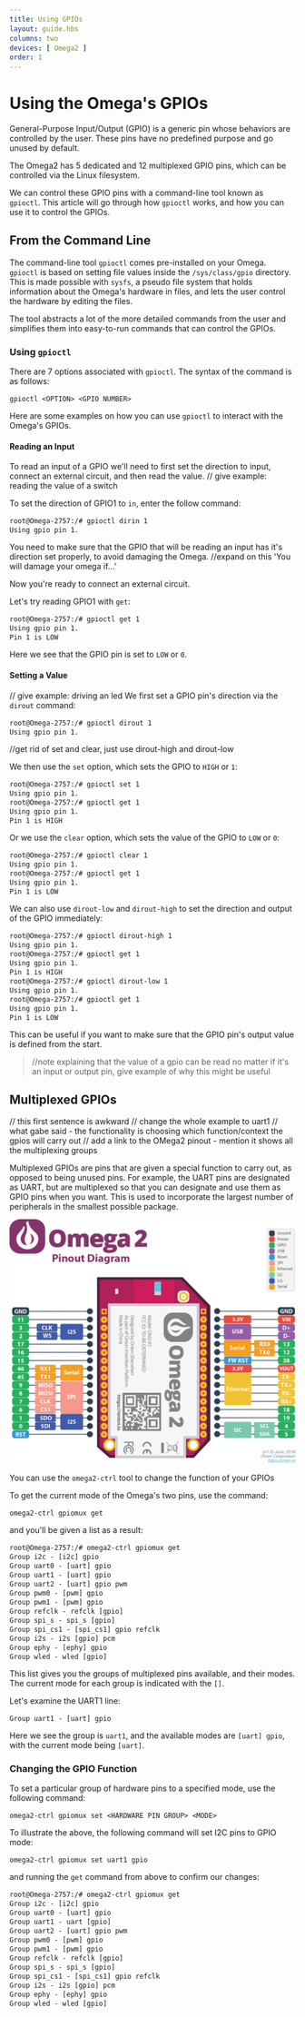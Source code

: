 ```yaml
---
title: Using GPIOs
layout: guide.hbs
columns: two
devices: [ Omega2 ]
order: 1
---
```


# Using the Omega's GPIOs

[//]: # (Lazar: copy kit guide text on gpios, put it here)
General-Purpose Input/Output (GPIO) is a generic pin whose behaviors are controlled by the user. These pins have no predefined purpose and go unused by default.

The Omega2 has 5 dedicated and 12 multiplexed GPIO pins, which can be controlled via the Linux filesystem.

We can control these GPIO pins with a command-line tool known as `gpioctl`. This article will go through how `gpioctl` works, and how you can use it to control the GPIOs.




## From the Command Line

The command-line tool `gpioctl` comes pre-installed on your Omega. `gpioctl` is based on setting file values inside the `/sys/class/gpio` directory. This is made possible with `sysfs`, a pseudo file system that holds information about the Omega's hardware in files, and lets the user control the hardware by editing the files.


The tool abstracts a lot of the more detailed commands from the user and simplifies them into easy-to-run commands that can control the GPIOs.



### Using `gpioctl`

There are 7 options associated with `gpioctl`. The syntax of the command is as follows:

```
gpioctl <OPTION> <GPIO NUMBER>
```


Here are some examples on how you can use `gpioctl` to interact with the Omega's GPIOs.




#### Reading an Input

To read an input of a GPIO we'll need to first set the direction to input, connect an external circuit, and then read the value. // give example: reading the value of a switch

To set the direction of GPIO1 to `in`, enter the follow command:


```
root@Omega-2757:/# gpioctl dirin 1
Using gpio pin 1.
```

You need to make sure that the GPIO that will be reading an input has it's direction set properly, to avoid damaging the Omega. //expand on this 'You will damage your omega if...'


Now you're ready to connect an external circuit.

Let's try reading GPIO1 with `get`:

```
root@Omega-2757:/# gpioctl get 1
Using gpio pin 1.
Pin 1 is LOW
```

Here we see that the GPIO pin is set to `LOW` or `0`.


#### Setting a Value

// give example: driving an led
We first set a GPIO pin's direction via the `dirout` command:

```
root@Omega-2757:/# gpioctl dirout 1
Using gpio pin 1.
```

//get rid of set and clear, just use dirout-high and dirout-low

We then use the `set` option, which sets the GPIO to `HIGH` or `1`:

```
root@Omega-2757:/# gpioctl set 1
Using gpio pin 1.
root@Omega-2757:/# gpioctl get 1
Using gpio pin 1.
Pin 1 is HIGH
```


Or we use the `clear` option, which sets the value of the GPIO to `LOW` or `0`:

```
root@Omega-2757:/# gpioctl clear 1
Using gpio pin 1.
root@Omega-2757:/# gpioctl get 1
Using gpio pin 1.
Pin 1 is LOW
```



We can also use `dirout-low` and `dirout-high` to set the direction and output of the GPIO immediately:

```
root@Omega-2757:/# gpioctl dirout-high 1
Using gpio pin 1.
root@Omega-2757:/# gpioctl get 1
Using gpio pin 1.
Pin 1 is HIGH
root@Omega-2757:/# gpioctl dirout-low 1
Using gpio pin 1.
root@Omega-2757:/# gpioctl get 1
Using gpio pin 1.
Pin 1 is LOW
```

This can be useful if you want to make sure that the GPIO pin's output value is defined from the start.

> //note explaining that the value of a gpio can be read no matter if it's an input or output pin, give example of why this might be useful

## Multiplexed GPIOs

[//]: # (brief explanation of multiplexing)

// this first sentence is awkward
// change the whole example to uart1
// what gabe said - the functionality is choosing which function/context the gpios will carry out
// add a link to the OMega2 pinout - mention it shows all the multiplexing groups

Multiplexed GPIOs are pins that are given a special function to carry out, as opposed to being unused pins. For example, the UART pins are designated as UART, but are multiplexed so that you can designate and use them as GPIO pins when you want. This is used to incorporate the largest number of peripherals in the smallest possible package.

![omega2-pinout-diagram](../Hardware-Overview/img/Omega-2-pinout-diagram.png)

You can use the `omega2-ctrl` tool to change the function of your GPIOs


To get the current mode of the Omega's two pins, use the command:

```
omega2-ctrl gpiomux get
```

and you'll be given a list as a result:

```
root@Omega-2757:/# omega2-ctrl gpiomux get
Group i2c - [i2c] gpio
Group uart0 - [uart] gpio
Group uart1 - [uart] gpio
Group uart2 - [uart] gpio pwm
Group pwm0 - [pwm] gpio
Group pwm1 - [pwm] gpio
Group refclk - refclk [gpio]
Group spi_s - spi_s [gpio]
Group spi_cs1 - [spi_cs1] gpio refclk
Group i2s - i2s [gpio] pcm
Group ephy - [ephy] gpio
Group wled - wled [gpio]
```

This list gives you the groups of multiplexed pins available, and their modes. The current mode for each group is indicated with the `[]`.

Let's examine the UART1 line:

```
Group uart1 - [uart] gpio
```

Here we see the group is `uart1`, and the available modes are `[uart] gpio`, with the current mode being `[uart]`.

### Changing the GPIO Function

To set a particular group of hardware pins to a specified mode, use the following command:

```
omega2-ctrl gpiomux set <HARDWARE PIN GROUP> <MODE>
```

To illustrate the above, the following command will set I2C pins to GPIO mode:

```
omega2-ctrl gpiomux set uart1 gpio
```

and running the `get` command from above to confirm our changes:

```
root@Omega-2757:/# omega2-ctrl gpiomux get
Group i2c - [i2c] gpio
Group uart0 - [uart] gpio
Group uart1 - uart [gpio]
Group uart2 - [uart] gpio pwm
Group pwm0 - [pwm] gpio
Group pwm1 - [pwm] gpio
Group refclk - refclk [gpio]
Group spi_s - spi_s [gpio]
Group spi_cs1 - [spi_cs1] gpio refclk
Group i2s - i2s [gpio] pcm
Group ephy - [ephy] gpio
Group wled - wled [gpio]
```
